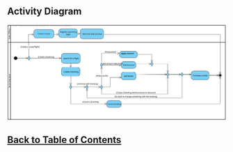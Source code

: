##  Activity Diagram

![Activity Diagram](ActivityDiagram.svg)

## [Back to Table of Contents](../TableOfContents.md)